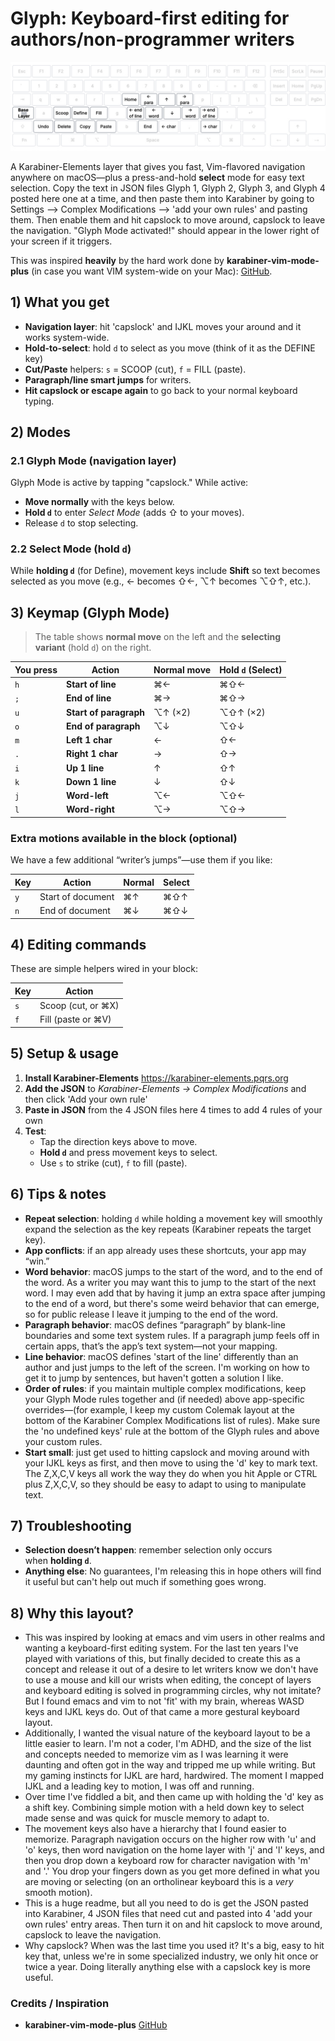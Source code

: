 # Glyph: Keyboard-first editing for authors/non-programmer writers

[![image](https://github.com/tobiasbuckell/glyph/blob/main/glyph-keyboard-layer.jpg)](https://github.com/tobiasbuckell/glyph/blob/main/glyph-keyboard-layer.jpg)

A Karabiner-Elements layer that gives you fast, Vim-flavored navigation anywhere on macOS—plus a press-and-hold **select** mode for easy text selection. Copy the text in JSON files Glyph 1, Glyph 2, Glyph 3, and Glyph 4 posted here one at a time, and then paste them into Karabiner by going to Settings --> Complex Modifications --> 'add your own rules' and pasting them. Then enable them and hit capslock to move around, capslock to leave the navigation. "Glyph Mode activated!" should appear in the lower right of your screen if it triggers.

This was inspired **heavily** by the hard work done by **karabiner-vim-mode-plus** (in case you want VIM system-wide on your Mac): [GitHub](https://github.com/jonasdiemer/karabiner-vim-mode-plus).

## 1) What you get
- **Navigation layer**: hit 'capslock' and IJKL moves your around and it works system-wide.
- **Hold-to-select**: hold `d` to select as you move (think of it as the DEFINE key)
- **Cut/Paste** helpers: `s` = SCOOP (cut), `f` = FILL (paste).
- **Paragraph/line smart jumps** for writers.
- **Hit capslock or escape again** to go back to your normal keyboard typing.


## 2) Modes

### 2.1 Glyph Mode (navigation layer)
Glyph Mode is active by tapping "capslock." While active:
- **Move normally** with the keys below.
- **Hold `d`** to enter _Select Mode_ (adds ⇧ to your moves).
- Release `d` to stop selecting.

### 2.2 Select Mode (hold `d`)
While **holding `d`** (for Define), movement keys include **Shift** so text becomes selected as you move (e.g., ← becomes ⇧←, ⌥↑ becomes ⌥⇧↑, etc.).

## 3) Keymap (Glyph Mode)

> The table shows **normal move** on the left and the **selecting variant** (hold `d`) on the right.

| You press | Action                 | Normal move | Hold `d` (Select) |
| --------- | ---------------------- | ----------- | ----------------- |
| `h`       | **Start of line**      | ⌘←          | ⌘⇧←               |
| `;`       | **End of line**        | ⌘→          | ⌘⇧→               |
| `u`       | **Start of paragraph** | ⌥↑ (×2)     | ⌥⇧↑ (×2)          |
| `o`       | **End of paragraph**   | ⌥↓          | ⌥⇧↓               |
| `m`       | **Left 1 char**        | ←           | ⇧←                |
| `.`       | **Right 1 char**       | →           | ⇧→                |
| `i`       | **Up 1 line**          | ↑           | ⇧↑                |
| `k`       | **Down 1 line**        | ↓           | ⇧↓                |
| `j`       | **Word-left**          | ⌥←          | ⌥⇧←               |
| `l`       | **Word-right**         | ⌥→          | ⌥⇧→               |

### Extra motions available in the block (optional)
We have a few additional “writer’s jumps”—use them if you like:

|Key|Action|Normal|Select|
|---|---|---|---|
|`y`|Start of document|⌘↑|⌘⇧↑|
|`n`|End of document|⌘↓|⌘⇧↓|

## 4) Editing commands
These are simple helpers wired in your block:

| Key | Action             |
| --- | ------------------ |
| `s` | Scoop (cut, or ⌘X) |
| `f` | Fill (paste or ⌘V) |


## 5) Setup & usage

1. **Install Karabiner-Elements** https://karabiner-elements.pqrs.org
2. **Add the JSON** to _Karabiner-Elements → Complex Modifications_ and then click 'Add your own rule'
3. **Paste in JSON** from the 4 JSON files here 4 times to add 4 rules of your own
4. **Test**:
    - Tap the direction keys above to move.
    - **Hold `d`** and press movement keys to select.
    - Use `s` to strike (cut), `f` to fill (paste).

## 6) Tips & notes

- **Repeat selection**: holding `d` while holding a movement key will smoothly expand the selection as the key repeats (Karabiner repeats the target key).
- **App conflicts**: if an app already uses these shortcuts, your app may “win.”
- **Word behavior**: macOS jumps to the start of the word, and to the end of the word. As a writer you may want this to jump to the start of the next word. I may even add that by having it jump an extra space after jumping to the end of a word, but there's some weird behavior that can emerge, so for public release I leave it jumping to the end of the word.
- **Paragraph behavior**: macOS defines “paragraph” by blank-line boundaries and some text system rules. If a paragraph jump feels off in certain apps, that’s the app’s text system—not your mapping.
- **Line behavior**: macOS defines 'start of the line' differently than an author and just jumps to the left of the screen. I'm working on how to get it to jump by sentences, but haven't gotten a solution I like.
- **Order of rules**: if you maintain multiple complex modifications, keep your Glyph Mode rules together and (if needed) above app-specific overrides—(for example, I keep my custom Colemak layout at the bottom of the Karabiner Complex Modifications list of rules). Make sure the 'no undefined keys' rule at the bottom of the Glyph rules and above your custom rules.
- **Start small**: just get used to hitting capslock and moving around with your IJKL keys as first, and then move to using the 'd' key to mark text. The Z,X,C,V keys all work the way they do when you hit Apple or CTRL plus Z,X,C,V, so they should be easy to adapt to using to manipulate text.

## 7) Troubleshooting
- **Selection doesn’t happen**: remember selection only occurs when **holding `d`**.
- **Anything else**: No guarantees, I'm releasing this in hope others will find it useful but can't help out much if something goes wrong.

## 8) Why this layout?
- This was inspired by looking at emacs and vim users in other realms and wanting a keyboard-first editing system. For the last ten years I've played with variations of this, but finally decided to create this as a concept and release it out of a desire to let writers know we don't have to use a mouse and kill our wrists when editing, the concept of layers and keyboard editing is solved in programming circles, why not imitate? But I found emacs and vim to not 'fit' with my brain, whereas WASD keys and IJKL keys do. Out of that came a more gestural keyboard layout.
- Additionally, I wanted the visual nature of the keyboard layout to be a little easier to learn. I'm not a coder, I'm ADHD, and the size of the list and concepts needed to memorize vim as I was learning it were daunting and often got in the way and tripped me up while writing. But my gaming instincts for IJKL are hard, hardwired. The moment I mapped IJKL and a leading key to motion, I was off and running.
- Over time I've fiddled a bit, and then came up with holding the 'd' key as a shift key. Combining simple motion with a held down key to select made sense and was quick for muscle memory to adapt to.
- The movement keys also have a hierarchy that I found easier to memorize. Paragraph navigation occurs on the higher row with 'u' and 'o' keys, then word navigation on the home layer with 'j' and 'l' keys, and then you drop down a keyboard row for character navigation with 'm' and '.' You drop your fingers down as you get more defined in what you are moving or selecting (on an ortholinear keyboard this is a *very* smooth motion).
- This is a huge readme, but all you need to do is get the JSON pasted into Karabiner, 4 JSON files that need cut and pasted into 4 'add your own rules' entry areas. Then turn it on and hit capslock to move around, capslock to leave the navigation.
- Why capslock? When was the last time you used it? It's a big, easy to hit key that, unless we're in some specialized industry, we only hit once or twice a year. Doing literally anything else with a capslock key is more useful.

### Credits / Inspiration
- **karabiner-vim-mode-plus** [GitHub](https://github.com/jonasdiemer/karabiner-vim-mode-plus)
    
